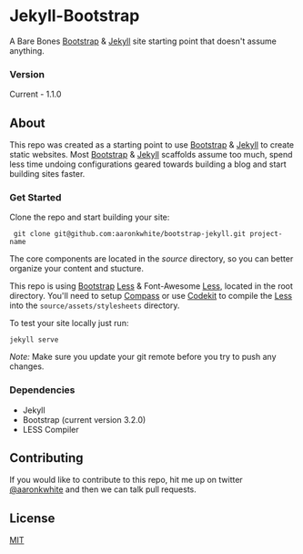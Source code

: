 # Jekyll-Bootstrap

A Bare Bones [Bootstrap][1] & [Jekyll][2] site starting point that doesn't assume anything.

### Version
Current - 1.1.0

## About
This repo was created as a starting point to use [Bootstrap][1] & [Jekyll][2] to create static websites. Most [Bootstrap][1] & [Jekyll][2] scaffolds assume too much, spend less time undoing configurations geared towards building a blog and start building sites faster.

### Get Started
Clone the repo and start building your site:

```
 git clone git@github.com:aaronkwhite/bootstrap-jekyll.git project-name
```

The core components are located in the *source* directory, so you can better organize your content and stucture.

This repo is using [Bootstrap][1] [Less][3] & Font-Awesome [Less][3], located in the root directory. You'll need to setup [Compass][4] or use [Codekit][5] to compile the [Less][3] into the `source/assets/stylesheets` directory.

To test your site locally just run:

```
jekyll serve
```

*Note:* Make sure you update your git remote before you try to push any changes.

### Dependencies
 - Jekyll
 - Bootstrap (current version 3.2.0)
 - LESS Compiler


## Contributing
If you would like to contribute to this repo, hit me up on twitter [@aaronkwhite](http://twitter.com/aaronkwhite) and then we can talk pull requests.

## License

[MIT](http://opensource.org/licenses/MIT)




[1]: http://getbootstrap.com
[2]: http://jekyllrb.com
[3]: http://lesscss.org
[4]: http://compass-style.org
[5]: https://incident57.com/codekit